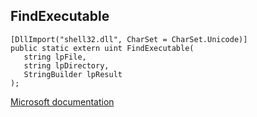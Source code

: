 ## FindExecutable

```
[DllImport("shell32.dll", CharSet = CharSet.Unicode)]
public static extern uint FindExecutable(
   string lpFile,
   string lpDirectory,
   StringBuilder lpResult
);
```

[Microsoft documentation](https://docs.microsoft.com/en-us/windows/win32/api/shellapi/nf-shellapi-findexecutablew)
